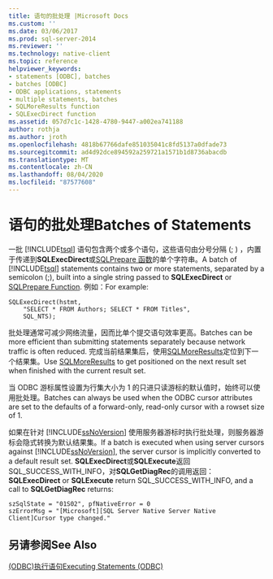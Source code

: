 ```yaml
---
title: 语句的批处理 |Microsoft Docs
ms.custom: ''
ms.date: 03/06/2017
ms.prod: sql-server-2014
ms.reviewer: ''
ms.technology: native-client
ms.topic: reference
helpviewer_keywords:
- statements [ODBC], batches
- batches [ODBC]
- ODBC applications, statements
- multiple statements, batches
- SQLMoreResults function
- SQLExecDirect function
ms.assetid: 057d7c1c-1428-4780-9447-a002ea741188
author: rothja
ms.author: jroth
ms.openlocfilehash: 4818b67766dafe851035041c8fd5137a0dfade73
ms.sourcegitcommit: ad4d92dce894592a259721a1571b1d8736abacdb
ms.translationtype: MT
ms.contentlocale: zh-CN
ms.lasthandoff: 08/04/2020
ms.locfileid: "87577608"
---
```

# <a name="batches-of-statements"></a><span data-ttu-id="93657-102">语句的批处理</span><span class="sxs-lookup"><span data-stu-id="93657-102">Batches of Statements</span></span>
  <span data-ttu-id="93657-103">一批 [!INCLUDE[tsql](../../../includes/tsql-md.md)] 语句包含两个或多个语句，这些语句由分号分隔 (; ) ，内置于传递到**SQLExecDirect**或[SQLPrepare 函数](https://go.microsoft.com/fwlink/?LinkId=59360)的单个字符串。</span><span class="sxs-lookup"><span data-stu-id="93657-103">A batch of [!INCLUDE[tsql](../../../includes/tsql-md.md)] statements contains two or more statements, separated by a semicolon (;), built into a single string passed to **SQLExecDirect** or [SQLPrepare Function](https://go.microsoft.com/fwlink/?LinkId=59360).</span></span> <span data-ttu-id="93657-104">例如：</span><span class="sxs-lookup"><span data-stu-id="93657-104">For example:</span></span>  
  
```  
SQLExecDirect(hstmt,   
    "SELECT * FROM Authors; SELECT * FROM Titles",  
    SQL_NTS);  
```  
  
 <span data-ttu-id="93657-105">批处理通常可减少网络流量，因而比单个提交语句效率更高。</span><span class="sxs-lookup"><span data-stu-id="93657-105">Batches can be more efficient than submitting statements separately because network traffic is often reduced.</span></span> <span data-ttu-id="93657-106">完成当前结果集后，使用[SQLMoreResults](../../native-client-odbc-api/sqlmoreresults.md)定位到下一个结果集。</span><span class="sxs-lookup"><span data-stu-id="93657-106">Use [SQLMoreResults](../../native-client-odbc-api/sqlmoreresults.md) to get positioned on the next result set when finished with the current result set.</span></span>  
  
 <span data-ttu-id="93657-107">当 ODBC 游标属性设置为行集大小为 1 的只进只读游标的默认值时，始终可以使用批处理。</span><span class="sxs-lookup"><span data-stu-id="93657-107">Batches can always be used when the ODBC cursor attributes are set to the defaults of a forward-only, read-only cursor with a rowset size of 1.</span></span>  
  
 <span data-ttu-id="93657-108">如果在针对 [!INCLUDE[ssNoVersion](../../../includes/ssnoversion-md.md)] 使用服务器游标时执行批处理，则服务器游标会隐式转换为默认结果集。</span><span class="sxs-lookup"><span data-stu-id="93657-108">If a batch is executed when using server cursors against [!INCLUDE[ssNoVersion](../../../includes/ssnoversion-md.md)], the server cursor is implicitly converted to a default result set.</span></span> <span data-ttu-id="93657-109">**SQLExecDirect**或**SQLExecute**返回 SQL_SUCCESS_WITH_INFO，对**SQLGetDiagRec**的调用返回：</span><span class="sxs-lookup"><span data-stu-id="93657-109">**SQLExecDirect** or **SQLExecute** return SQL_SUCCESS_WITH_INFO, and a call to **SQLGetDiagRec** returns:</span></span>  
  
```  
szSqlState = "01S02", pfNativeError = 0  
szErrorMsg = "[Microsoft][SQL Server Native Server Native Client]Cursor type changed."  
```  
  
## <a name="see-also"></a><span data-ttu-id="93657-110">另请参阅</span><span class="sxs-lookup"><span data-stu-id="93657-110">See Also</span></span>  
 [<span data-ttu-id="93657-111">&#40;ODBC&#41;执行语句</span><span class="sxs-lookup"><span data-stu-id="93657-111">Executing Statements &#40;ODBC&#41;</span></span>](executing-statements-odbc.md)  
  
  
